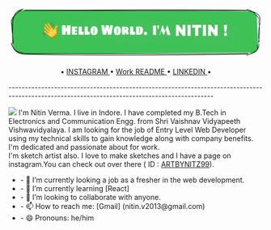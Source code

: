 <!--<h3 align="center">
![image](https://user-images.githubusercontent.com/6764957/87082196-3418a980-c25d-11ea-9987-0d9787d54100.png)
</h3> -->
[![160744959694494596](https://github.com/codewithnitzz/img/blob/main/img_github.png)](https://github.com/codewithnitzz?tab=repositories)

<p align="center">
•
  <a href ="https://www.instagram.com/artbynitz99/"> INSTAGRAM </a> •
  <a href ="https://www.github.com/codewithnitzz/README"> Work README </a> • 
  <a href ="https://www.linkedin.com/in/nitin-verma-7b4bb51a8"> LINKEDIN </a> •
  
  </p>
---------------------------------------------------------------------------------------------------------------------------------------------

<img src="https://raw.githubusercontent.com/iampavangandhi/iampavangandhi/master/gifs/Hi.gif" width="30px"> I'm Nitin Verma. I live in Indore. I have completed my B.Tech in Electronics and Communication Engg. from Shri Vaishnav Vidyapeeth Vishwavidyalaya. I am looking for the job of Entry Level Web Developer using my technical skills to gain knowledge along with company benefits. I'm dedicated and passionate about for work. <br>
 I'm sketch artist also. I love to make sketches and I have a page on instagram.You can check out over there ( ID : <a href ="https://www.instagram.com/artbynitz99/"> ARTBYNITZ99</a>).
<!-- Display Content --->
<ul>
<li>- 🔭 I’m currently looking a job as a fresher in the web development.</li>
<li>- 🌱 I’m currently learning [React] </li>
<li>- 👯 I’m looking to collaborate with anyone. </li>
<li>- 📫 How to reach me: [Gmail] (nitin.v2013@gmail.com) </li>
<li>- 😄 Pronouns: he/him </li>
</ul> 

<!--- End of display content --->
